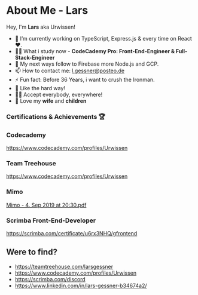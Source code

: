 # About Me - Lars
Hey, I'm **Lars** aka Urwissen!
* 🔭 I’m currently working on TypeScript, Express.js & every time on React ❤️.
* 👨‍🎓 What i study now - **CodeCademy Pro: Front-End-Engineer & Full-Stack-Engineer**
* 🚀 My next ways follow to Firebase more Node.js and GCP.
* 📫 How to contact me: l.gessner@posteo.de
* ⚡ Fun fact: Before 36 Years, i want to crush the Ironman.
* 🤕 Like the hard way!
* 🏳️‍🌈 Accept everybody, everywhere!
* 🥰 Love my **wife** and **children**

### Certifications & Achievements 🏆
### Codecademy
https://www.codecademy.com/profiles/Urwissen
### Team Treehouse
https://www.codecademy.com/profiles/Urwissen
### Mimo
[Mimo - 4. Sep 2019 at 20:30.pdf](https://github.com/Urwissen/about-me/files/8198932/Mimo.-.4.Sep.2019.at.20.30.pdf)
### Scrimba Front-End-Developer
https://scrimba.com/certificate/u6rx3NHQ/gfrontend


## Were to find?
- https://teamtreehouse.com/larsgessner
- https://www.codecademy.com/profiles/Urwissen
- https://scrimba.com/discord
- https://www.linkedin.com/in/lars-gessner-b34674a2/
